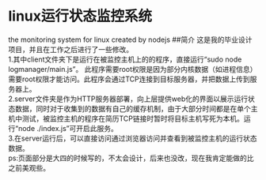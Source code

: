 # linux运行状态监控系统
the monitoring system for linux created by nodejs 
##简介
这是我的毕业设计项目，并且在工作之后进行了一些修改。<br>
1.其中client文件夹下是运行在被监控主机上的的程序，直接运行“sudo node logmanager/main.js”。
此程序需要root权限是因为部分内核数据（如进程信息）需要root权限才能访问。此程序会通过TCP连接到目标服务器，并把数据上传到服务器上。<br>
2.server文件夹是作为HTTP服务器部署，向上层提供web化的界面以展示运行状态数据，同时对于收集到的数据有自己的缓存机制，由于大部分时间都是在单个主机中测试，被监控主机的程序在简历TCP链接时暂时将目标主机写死为本机。运行“node ./index.js”可开启此服务。<br>
3.在server运行后，可以直接访问通过浏览器访问并查看到被监控主机的运行状态数据。<br>
ps:页面部分是大四的时候写的，不太会设计，后来也没改，现在我肯定能做的比之前美观些。
